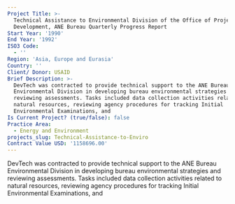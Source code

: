 ```yaml
---
Project Title: >-
  Technical Assistance to Environmental Division of the Office of Project
  Development, ANE Bureau Quarterly Progress Report
Start Year: '1990'
End Year: '1992'
ISO3 Code:
  - ''
Region: 'Asia, Europe and Eurasia'
Country: ''
Client/ Donor: USAID
Brief Description: >-
  DevTech was contracted to provide technical support to the ANE Bureau
  Environmental Division in developing bureau environmental strategies and
  reviewing assessments. Tasks included data collection activities related to
  natural resources, reviewing agency procedures for tracking Initial
  Environmental Examinations, and
Is Current Project? (true/false): false
Practice Area:
  - Energy and Environment
projects_slug: Technical-Assistance-to-Enviro
Contract Value USD: '1158696.00'
---
```

DevTech was contracted to provide technical support to the ANE Bureau Environmental Division in developing bureau environmental strategies and reviewing assessments. Tasks included data collection activities related to natural resources, reviewing agency procedures for tracking Initial Environmental Examinations, and